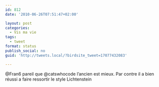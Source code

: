 ```yaml
---
id: 812
date: '2010-06-26T07:51:47+02:00'

layout: post
categories:
  - Vis ma vie
tags:
  - tweet
format: status
publish_social: no
guid: 'http://tweets.local/?birdsite_tweet=17077432083'

---
```


@Fran6 pareil que @catswhocode l’ancien est mieux. Par contre il a bien réussi a faire ressortir le style Lichtenstein